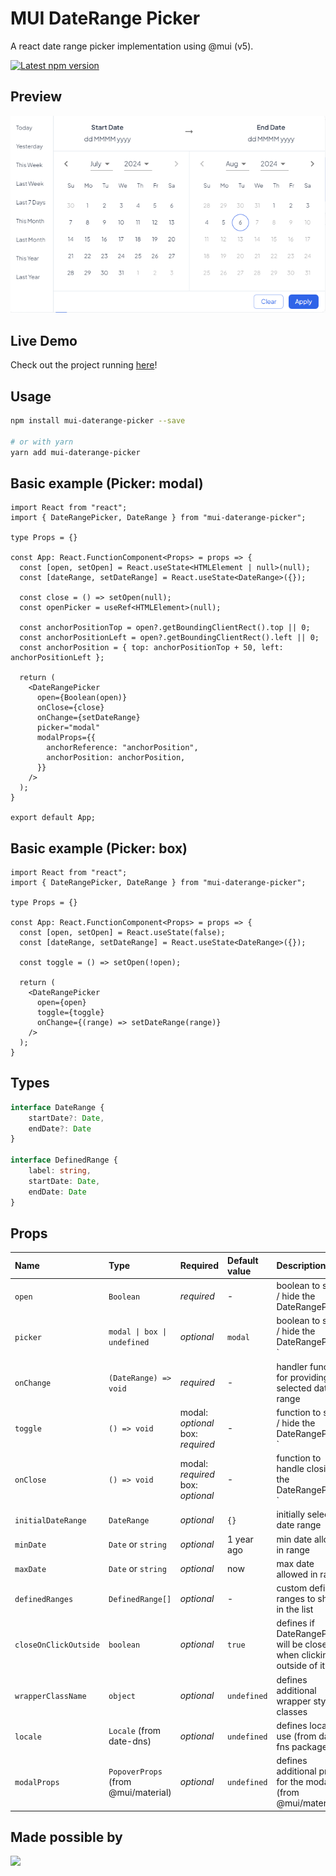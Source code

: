 # MUI DateRange Picker

A react date range picker implementation using @mui (v5).

<a href='https://www.npmjs.com/package/mui-daterange-picker'>
    <img src='https://img.shields.io/npm/v/mui-daterange-picker.svg' alt='Latest npm version'>
</a>

## Preview

![Screenshot](/screenshot.png?raw=true "Screenshot")

## Live Demo

Check out the project running [here](https://codesandbox.io/s/mui-daterange-picker-playground-for-pb-r9rmn?file=/src/App.js)!

## Usage

```bash
npm install mui-daterange-picker --save

# or with yarn
yarn add mui-daterange-picker
```

## Basic example (Picker: modal)
```tsx
import React from "react";
import { DateRangePicker, DateRange } from "mui-daterange-picker";

type Props = {}

const App: React.FunctionComponent<Props> = props => {
  const [open, setOpen] = React.useState<HTMLElement | null>(null);
  const [dateRange, setDateRange] = React.useState<DateRange>({});

  const close = () => setOpen(null);
  const openPicker = useRef<HTMLElement>(null);

  const anchorPositionTop = open?.getBoundingClientRect().top || 0;
  const anchorPositionLeft = open?.getBoundingClientRect().left || 0;
  const anchorPosition = { top: anchorPositionTop + 50, left: anchorPositionLeft };

  return (
    <DateRangePicker
      open={Boolean(open)}
      onClose={close}
      onChange={setDateRange}
      picker="modal"
      modalProps={{
        anchorReference: "anchorPosition",
        anchorPosition: anchorPosition,
      }}
    />
  );
}

export default App;
```

## Basic example (Picker: box)
```tsx
import React from "react";
import { DateRangePicker, DateRange } from "mui-daterange-picker";

type Props = {}

const App: React.FunctionComponent<Props> = props => {
  const [open, setOpen] = React.useState(false);
  const [dateRange, setDateRange] = React.useState<DateRange>({});

  const toggle = () => setOpen(!open);

  return (
    <DateRangePicker
      open={open}
      toggle={toggle}
      onChange={(range) => setDateRange(range)}
    />
  );
}
```

## Types
```ts
interface DateRange {
    startDate?: Date,
    endDate?: Date
}

interface DefinedRange {
    label: string,
    startDate: Date,
    endDate: Date
}
```

## Props

Name | Type                      | Required | Default value | Description
:--- |:--------------------------| :--- | :--- | :---
`open` | `Boolean`     | _required_ | - | boolean to show / hide the DateRangePicker
`picker` | `modal \| box \| undefined`     | _optional_ | `modal` | boolean to show / hide the DateRangePicker ` 
`onChange` | `(DateRange) => void`     | _required_ | - | handler function for providing selected date range
`toggle` | `() => void`              | modal: _optional_ <br/> box: _required_ | - | function to show / hide the DateRangePicker ` 
`onClose` | `() => void`              | modal: _required_ <br/> box: _optional_ | - | function to handle closing the DateRangePicker `
`initialDateRange` | `DateRange`               | _optional_ | `{}` | initially selected date range
`minDate` | `Date` or `string`        | _optional_ | 1 year  ago | min date allowed in range
`maxDate` | `Date` or `string`        | _optional_ | now | max date allowed in range
`definedRanges` | `DefinedRange[]`          | _optional_ | - | custom defined ranges to show in the list
`closeOnClickOutside` | `boolean`                 | _optional_ | `true` | defines if DateRangePicker will be closed when clicking outside of it
`wrapperClassName` | `object`                  | _optional_ | `undefined` | defines additional wrapper style classes
`locale` | `Locale`  (from date-dns) | _optional_ | `undefined` | defines locale to use (from date-fns package)
`modalProps` | `PopoverProps`  (from @mui/material) | _optional_ | `undefined` | defines additional props for the modal (from @mui/material)

## Made possible by

<a href="https://github.com/ricard33/mui-daterange-picker/graphs/contributors">
  <img src="https://contributors-img.web.app/image?repo=ricard33/mui-daterange-picker" />
</a>
